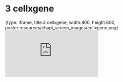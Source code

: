 # 3 cellxgene
 
{type: iframe, title:3 cellxgene, width:800, height:600, poster:resources/chapt_screen_images/cellxgene.png}
![](https://practicalgenomics.github.io/cogaps-on-sciserver/no_toc/cellxgene.html)
 

 
